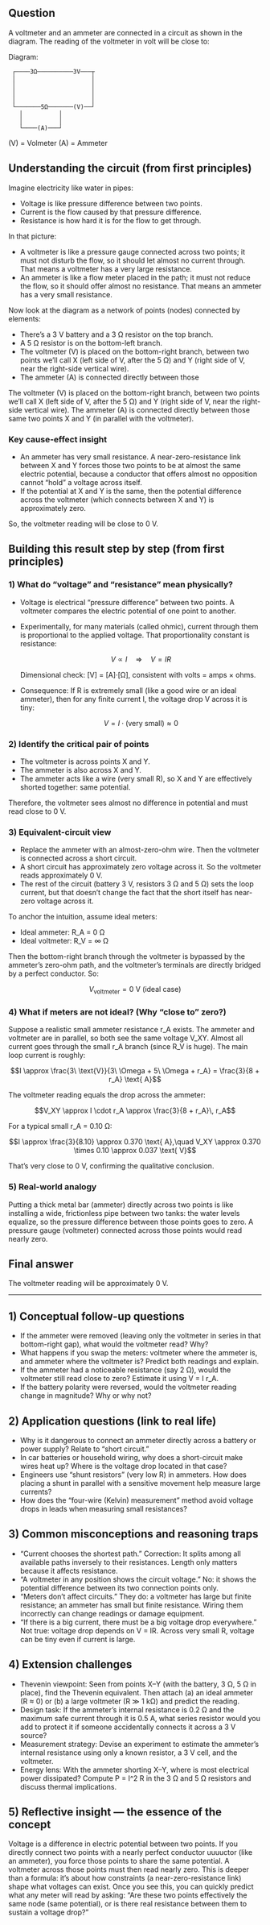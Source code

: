 ## Question
A voltmeter and an ammeter are connected in a circuit as shown in the diagram. The reading of the voltmeter in volt will be close to:

Diagram:
```          
 ┌────3Ω──────────3V───┬
 │                     │
 │                     │
 │                     │
 │                     │
 └───────5Ω───────(V)──┘
   │          │
   │          │
   └────(A)───┘
```
(V) = Volmeter
(A) = Ammeter

## Understanding the circuit (from first principles)

Imagine electricity like water in pipes:
- Voltage is like pressure difference between two points.
- Current is the flow caused by that pressure difference.
- Resistance is how hard it is for the flow to get through.

In that picture:
- A voltmeter is like a pressure gauge connected across two points; it must not disturb the flow, so it should let almost no current through. That means a voltmeter has a very large resistance.
- An ammeter is like a flow meter placed in the path; it must not reduce the flow, so it should offer almost no resistance. That means an ammeter has a very small resistance.

Now look at the diagram as a network of points (nodes) connected by elements:

- There’s a 3 V battery and a 3 Ω resistor on the top branch.
- A 5 Ω resistor is on the bottom-left branch.
- The voltmeter (V) is placed on the bottom-right branch, between two points we’ll call X (left side of V, after the 5 Ω) and Y (right side of V, near the right-side vertical wire).
- The ammeter (A) is connected directly between those

The voltmeter (V) is placed on the bottom-right branch, between two points we’ll call X (left side of V, after the 5 Ω) and Y (right side of V, near the right-side vertical wire). The ammeter (A) is connected directly between those same two points X and Y (in parallel with the voltmeter).

### Key cause-effect insight
- An ammeter has very small resistance. A near-zero-resistance link between X and Y forces those two points to be at almost the same electric potential, because a conductor that offers almost no opposition cannot “hold” a voltage across itself.
- If the potential at X and Y is the same, then the potential difference across the voltmeter (which connects between X and Y) is approximately zero.

So, the voltmeter reading will be close to 0 V.

## Building this result step by step (from first principles)

### 1) What do “voltage” and “resistance” mean physically?
- Voltage is electrical “pressure difference” between two points. A voltmeter compares the electric potential of one point to another.
- Experimentally, for many materials (called ohmic), current through them is proportional to the applied voltage. That proportionality constant is resistance:

  ```math
  V \propto I \quad \Rightarrow \quad V = I R
  ```

  Dimensional check: [V] = [A]·[Ω], consistent with volts = amps × ohms.

- Consequence: If R is extremely small (like a good wire or an ideal ammeter), then for any finite current I, the voltage drop V across it is tiny:

  ```math
  V = I \cdot (\text{very small}) \approx 0
  ```

### 2) Identify the critical pair of points
- The voltmeter is across points X and Y.
- The ammeter is also across X and Y.
- The ammeter acts like a wire (very small R), so X and Y are effectively shorted together: same potential.

Therefore, the voltmeter sees almost no difference in potential and must read close to 0 V.

### 3) Equivalent-circuit view
- Replace the ammeter with an almost-zero-ohm wire. Then the voltmeter is connected across a short circuit.
- A short circuit has approximately zero voltage across it. So the voltmeter reads approximately 0 V.
- The rest of the circuit (battery 3 V, resistors 3 Ω and 5 Ω) sets the loop current, but that doesn’t change the fact that the short itself has near-zero voltage across it.

To anchor the intuition, assume ideal meters:
- Ideal ammeter: R_A = 0 Ω
- Ideal voltmeter: R_V = ∞ Ω

Then the bottom-right branch through the voltmeter is bypassed by the ammeter’s zero-ohm path, and the voltmeter’s terminals are directly bridged by a perfect conductor. So:
```math
V_{\text{voltmeter}} = 0 \text{ V (ideal case)}
```

### 4) What if meters are not ideal? (Why “close to” zero?)
Suppose a realistic small ammeter resistance r_A exists. The ammeter and voltmeter are in parallel, so both see the same voltage V_XY. Almost all current goes through the small r_A branch (since R_V is huge). The main loop current is roughly:
```math
I \approx \frac{3\ \text{V}}{3\ \Omega + 5\ \Omega + r_A} = \frac{3}{8 + r_A} \text{ A}
```
The voltmeter reading equals the drop across the ammeter:
```math
V_XY \approx I \cdot r_A \approx \frac{3}{8 + r_A}\, r_A
```
For a typical small r_A = 0.10 Ω:
```math
I \approx \frac{3}{8.10} \approx 0.370 \text{ A},\quad
V_XY \approx 0.370 \times 0.10 \approx 0.037 \text{ V}
```
That’s very close to 0 V, confirming the qualitative conclusion.

### 5) Real-world analogy
Putting a thick metal bar (ammeter) directly across two points is like installing a wide, frictionless pipe between two tanks: the water levels equalize, so the pressure difference between those points goes to zero. A pressure gauge (voltmeter) connected across those points would read nearly zero.

## Final answer
The voltmeter reading will be approximately 0 V.

---

## 1) Conceptual follow-up questions
- If the ammeter were removed (leaving only the voltmeter in series in that bottom-right gap), what would the voltmeter read? Why?
- What happens if you swap the meters: voltmeter where the ammeter is, and ammeter where the voltmeter is? Predict both readings and explain.
- If the ammeter had a noticeable resistance (say 2 Ω), would the voltmeter still read close to zero? Estimate it using V = I r_A.
- If the battery polarity were reversed, would the voltmeter reading change in magnitude? Why or why not?

## 2) Application questions (link to real life)
- Why is it dangerous to connect an ammeter directly across a battery or power supply? Relate to “short circuit.”
- In car batteries or household wiring, why does a short-circuit make wires heat up? Where is the voltage drop located in that case?
- Engineers use “shunt resistors” (very low R) in ammeters. How does placing a shunt in parallel with a sensitive movement help measure large currents?
- How does the “four-wire (Kelvin) measurement” method avoid voltage drops in leads when measuring small resistances?

## 3) Common misconceptions and reasoning traps
- “Current chooses the shortest path.” Correction: It splits among all available paths inversely to their resistances. Length only matters because it affects resistance.
- “A voltmeter in any position shows the circuit voltage.” No: it shows the potential difference between its two connection points only.
- “Meters don’t affect circuits.” They do: a voltmeter has large but finite resistance; an ammeter has small but finite resistance. Wiring them incorrectly can change readings or damage equipment.
- “If there is a big current, there must be a big voltage drop everywhere.” Not true: voltage drop depends on V = IR. Across very small R, voltage can be tiny even if current is large.

## 4) Extension challenges
- Thevenin viewpoint: Seen from points X–Y (with the battery, 3 Ω, 5 Ω in place), find the Thevenin equivalent. Then attach (a) an ideal ammeter (R ≈ 0) or (b) a large voltmeter (R ≫ 1 kΩ) and predict the reading.
- Design task: If the ammeter’s internal resistance is 0.2 Ω and the maximum safe current through it is 0.5 A, what series resistor would you add to protect it if someone accidentally connects it across a 3 V source?
- Measurement strategy: Devise an experiment to estimate the ammeter’s internal resistance using only a known resistor, a 3 V cell, and the voltmeter.
- Energy lens: With the ammeter shorting X–Y, where is most electrical power dissipated? Compute P = I^2 R in the 3 Ω and 5 Ω resistors and discuss thermal implications.

## 5) Reflective insight — the essence of the concept
Voltage is a difference in electric potential between two points. If you directly connect two points with a nearly perfect conductor uuuuctor (like an ammeter), you force those points to share the same potential. A voltmeter across those points must then read nearly zero. This is deeper than a formula: it’s about how constraints (a near-zero-resistance link) shape what voltages can exist. Once you see this, you can quickly predict what any meter will read by asking: “Are these two points effectively the same node (same potential), or is there real resistance between them to sustain a voltage drop?”